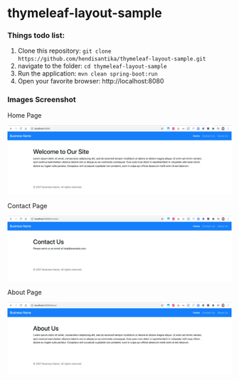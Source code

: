 # thymeleaf-layout-sample

### Things todo list:

1. Clone this repository: `git clone https://github.com/hendisantika/thymeleaf-layout-sample.git`
2. navigate to the folder: `cd thymeleaf-layout-sample`
3. Run the application: `mvn clean spring-boot:run`
4. Open your favorite browser: http://localhost:8080

### Images Screenshot

Home Page

![Home Page](img/home.png "Home Page")

Contact Page

![Contact Page](img/contact.png "Contact Page")

About Page

![About Page](img/about.png "About Page")
